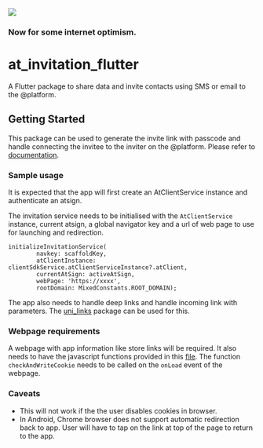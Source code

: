 <img src="https://atsign.dev/assets/img/@developersmall.png?sanitize=true">

### Now for some internet optimism.

# at_invitation_flutter

A Flutter package to share data and invite contacts using SMS or email to the @platform.

## Getting Started

This package can be used to generate the invite link with passcode and handle connecting the invitee to the inviter on the @platform.
Please refer to [documentation](https://github.com/atsign-foundation/at_widgets/blob/trunk/at_invitation_flutter/webpage_content/overview.md).

### Sample usage
It is expected that the app will first create an AtClientService instance and authenticate an atsign.

The invitation service needs to be initialised with the `AtClientService` instance, current atsign, a global navigator key and a url of web page to use for launching and redirection.

```
initializeInvitationService(
        navkey: scaffoldKey,
        atClientInstance: clientSdkService.atClientServiceInstance?.atClient,
        currentAtSign: activeAtSign,
        webPage: 'https://xxxx',
        rootDomain: MixedConstants.ROOT_DOMAIN);
```

The app also needs to handle deep links and handle incoming link with parameters.
The [uni_links](https://pub.dev/packages/uni_links) package can be used for this.

### Webpage requirements
A webpage with app information like store links will be required. It also needs to have the javascript functions provided in this [file](https://github.com/atsign-foundation/at_widgets/tree/trunk/at_invitation_flutter/webpage_content/cookieManager.js). The function `checkAndWriteCookie` needs to be called on the `onLoad` event of the webpage.

### Caveats
- This will not work if the the user disables cookies in browser.
- In Android, Chrome browser does not support automatic redirection back to app. User will have to tap on the link at top of the page to return to the app.
